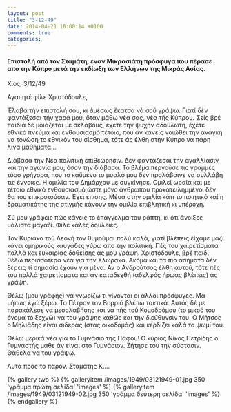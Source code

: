 ```yaml
---
layout: post
title: "3-12-49"
date: 2014-04-21 16:00:14 +0100
comments: true
categories:
---
```


#### Επιστολή από τον Σταμάτη, έναν Μικρασιάτη πρόσφυγα που πέρασε απο την Κύπρο μετά την εκδίωξη των Ελλήνων της Μικράς Ασίας.

Χίος, 3/12/49

Αγαπητέ φίλε Χριστόδουλε,

Ἐλαβα τήν επιστολή σου, κι ̓άμέσως ἔκατσα νά σοῦ γράψω. Γιατί δέν φαντάζεσαι τήν χαρά μου, ὄταν μάθω νέα σας, νέα τῆς Κύπρου. Σείς βρέ παιδιά δέ μοιάζεται με σκλάβους, έχετε την ψυχήν αδούλωτη, έχετε εθνικό πνεύμα και ενθουσιασμό τέτοιο, που άν κανείς νοιώθει την ανάγκη να τονώση το εθνικόν του σίσθημα, τότε άς έλθη στην Κύπρο να πάρη λίγα μαθήματα...

Διάβασα την Νέα πολιτική επιθεώρησιν. Δεν φαντάζεσαι την αγαλλίασιν και την αγωνία μου, όσον την διάβασα. Το βλέμα περνούσε τις γραμμές τόσο γρήγορα, που το καϋμένο το μυαλό μου δεν προλάβαινε να συλλάβη τις έννοιες. Η ομιλία του Δημάρχου με συγκίνησε. Ομιλεί ωραία και με τέτοιο εθνικό ενθουσιασμό,ώστε μόνο άνθρωπου προκατειλημμένοι δέν θα του επικροτούσαν. Έχει επισης. Μέσα στην ομιλία κάτι το ποιητικό καί η δραματικότης της στιγμής κάνουν την ομιλία επιβλητική κι υπέροχη.

Σύ μου γράφεις πώς κάνεις το ἐπάγγελμα του ράπτη, κί ότι ἄνοιξες μάλιστα μαγαζί. Φίλε καλές δουλειές.

Τον Κυριάκο τοῦ Λεονή τον θυμούμαι πολύ καλά, γιατί βλέπεις ἐίχαμε μαζί κάνει ομηρικούς καυγάδες γύρω απο την πολιτική. Πές του χαιρετίσματα πολλά και ευκαιρίας δοθείσης άς μου γράψη.
Χριστόδουλε, βρέ παιδί θέλω περισσότερα νέα για την Χλώρακα. Ακόμα και τα πιο ασήματα δέν ξέρεις τί σημασία έχουν για μένα. Άν ο Ανδρούτσος έλθη αυτού, τότε πές του πολλά χαιρετίσματα και άν καταδεχθή (αδελφός ήρωας βλέπεις) άς γράψη.

Θέλω (μου γράφης) να γνωρίζω τί γίνονται οι άλλοι πρόσφυγες. Μα μήπως έγώ ξέρω. Το Πέτρον τον Βορριά βλέπω τακτικά. Αυτός δέ με παρακάλεσε να μεσολαβήσης και να πής τοῦ Κομοδρόμου (το μικρό του όνομα το ξεχνώ) να του γράψης καθώς και την διεύθυνσιν του. Ο Μήτσος ο Μηλιάδης είναι σιδεράς (στας οικοδομάς) και κερδίζει καλά το ψωμί του.

Θέλω μερικά νέα για το Γυμνάσιο της Πάφου! Ο κύριος Νίκος Πετρίδης ο Γυμναστής μάθε άν είναι στο Γυμνάσιον. Ζήτησε του την σύστασιν. Θάθελα να του γράψω.

Αυτά πρός το παρόν. Σταμάτης Κ....

{% gallery two %}
  {% galleryitem /images/1949/03121949-01.jpg 350 'γράμμα πρώτη σελίδα' 'images' %}
  {% galleryitem /images/1949/03121949-02.jpg 350 'γράμμα δεύτερη σελίδα' 'images' %}
{% endgallery %}
